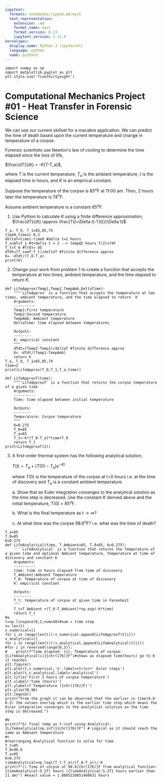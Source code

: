 ```yaml
---
jupytext:
  formats: notebooks//ipynb,md:myst
  text_representation:
    extension: .md
    format_name: myst
    format_version: 0.13
    jupytext_version: 1.11.4
kernelspec:
  display_name: Python 3 (ipykernel)
  language: python
  name: python3
---
```


```{code-cell} ipython3
import numpy as np
import matplotlib.pyplot as plt
plt.style.use('fivethirtyeight')
```

# Computational Mechanics Project #01 - Heat Transfer in Forensic Science

We can use our current skillset for a macabre application. We can predict the time of death based upon the current temperature and change in temperature of a corpse. 

Forensic scientists use Newton's law of cooling to determine the time elapsed since the loss of life, 

$\frac{dT}{dt} = -K(T-T_a)$,

where $T$ is the current temperature, $T_a$ is the ambient temperature, $t$ is the elapsed time in hours, and $K$ is an empirical constant. 

Suppose the temperature of the corpse is 85$^o$F at 11:00 am. Then, 2 hours later the temperature is 74$^{o}$F. 

Assume ambient temperature is a constant 65$^{o}$F.

1. Use Python to calculate $K$ using a finite difference approximation, $\frac{dT}{dt} \approx \frac{T(t+\Delta t)-T(t)}{\Delta t}$.

```{code-cell} ipython3
T_a, T_0, T_1=65,85,74
time0,time1= 0,2
deltaT=time1-time0 #delta t=2 hours
T_sumT=T_1 #t+delta t = 2 --> temp@2 hours T(2)=74F
T_t=T_0 #T(0)= 85
dTdt=(T_sumT-T_t)/deltaT #finite difference approx
K= -dTdt/(T_0-T_a)
print(K)
```

2. Change your work from problem 1 to create a function that accepts the temperature at two times, ambient temperature, and the time elapsed to return $K$.

```{code-cell} ipython3
def LifeApprox(Temp1,Temp2,TempAmb,DeltaTime):
    """`LifeApprox` is a function that accepts the temperature at two times, ambient temperature, and the time elapsed to return  𝐾
    Arguments:
    ----------
    Temp1:First temperature
    Temp2:Second temperature
    TempAmb: Ambient temperature
    DeltaTime: time elapsed between temperatures
    
    Outputs:
    -------- 
    K: empirical constant
    """
    dTdt=(Temp2-Temp1)/deltaT #finite difference approx
    K= -dTdt/(Temp1-TempAmb)
    return K
T_a, T_0, T_1=65,85,74
time=2
print(LifeApprox(T_0,T_1,T_a,time))
```

```{code-cell} ipython3
def LifeApproxT(time):
    """`LifeApproxT` is a function that returns the corpse temperature of a given time
    Arguments:
    ----------
    Time: time elapsed between initial temperature
    
    Outputs:
    -------- 
    Temperature: Corpse temperature
    """  
    K=0.275
    T_0=85
    T_a=65
    T_t=-K*(T_0-T_a)*time+T_0
    return T_t
print(LifeApproxT(2))
```

3. A first-order thermal system has the following analytical solution, 

    $T(t) =T_a+(T(0)-T_a)e^{-Kt}$

    where $T(0)$ is the temperature of the corpse at t=0 hours i.e. at the time of discovery and $T_a$ is a constant ambient temperature. 

    a. Show that an Euler integration converges to the analytical solution as the time step is decreased. Use the constant $K$ derived above and the initial temperature, T(0) = 85$^o$F. 

    b. What is the final temperature as t$\rightarrow\infty$?
    
    c. At what time was the corpse 98.6$^{o}$F? i.e. what was the time of death?

```{code-cell} ipython3
T_a=65
T_0=85
K=0.275
def LifeAnalytical(time, T_Ambient=65, T_0=85, K=0.275):
    '''`LifeAnalytical` is a function that returns the Temperature of a given time and optional Ambient temperature, Temperature at time of discovery and constant K
    Arguments:
    ----------
    time: time in hours elapsed from time of discovery
    T_Ambient:Ambient Temperature
    T_0: Temperature of corpse at time of discovery
    K: empirical constant
    
    Outputs:
    --------
    T_t: temperature of corpse at given time in Farenheit
    '''
    T_t=T_Ambient +(T_0-T_Ambient)*np.exp(-K*time)
    return T_t
#a
t=np.linspace(0,2,num=50)#num = time step
n= len(t)
v_numerical=[]
for i in range(len(t)):v_numerical.append(LifeApproxT(t[i]))
v_analytical=[] 
for i in range(len(t)):v_analytical.append(LifeAnalytical(t[i]))
#for i in reversed(range(0,3)):
#    print(f"time elapsed: {i}, Temperature of corpse: {LifeAnalytical(i)}{chr(176)}F")#shows as elapsed time(hours) go to 0 it reaches
plt.figure()
plt.plot(t,v_numerical,'o',label=str(n)+' Euler steps')
plt.plot(t,v_analytical,label='analytical')
plt.title('First 2 hours of corpse temperature')
plt.xlabel('time (hours)')
plt.ylabel(f'Temperature ({chr(176)}F)')
plt.ylim(70,90)
plt.legend()
print("From the graph it can be observed that the earlier in time(0.0-0.5) the values overlap which is the earlier time step which means the Euler integration converges to the analytical solution as the time step is decreased.")
```

```{code-cell} ipython3
#b
print(f"b) final temp as t->inf using Analytical: {LifeAnalytical(np.inf)}{chr(176)}F") # Logical as it should reach the same as Ambient temperature
#c
#rearranging Analytical function to solve for time
T_t=85
T_0=98.6
T_a=65
K=0.275
timeAnalytical=np.log((T_t-T_a)/(T_0-T_a))/-K
print(f"c) Time of corpse at 98.6{chr(176)}F from analytical function: {timeAnalytical:5.2f} hours ({timeAnalytical:5.2f} hours earlier than 11 am)") #exact value = 1.8865228851460631 hours
```

```{code-cell} ipython3

```
